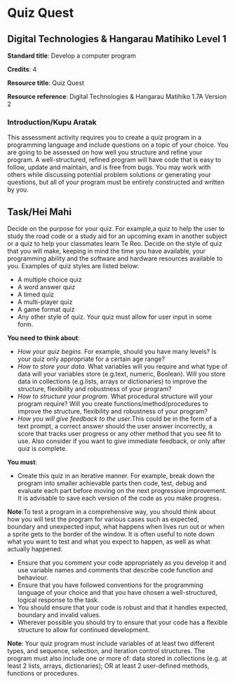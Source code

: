   # Quiz Quest
## Digital Technologies & Hangarau Matihiko Level 1

**Standard title**: Develop a computer program

**Credits**: 4

**Resource title**: Quiz Quest

**Resource reference**: Digital Technologies & Hangarau Matihiko 1.7A Version 2

### Introduction/Kupu Aratak
This assessment activity requires you to create a quiz program in a programming language and include questions on a topic of your choice. You are going to be assessed on how well you structure and refine your program.  A well-structured, refined program will have code that is easy to follow, update and maintain, and is free from bugs. You may work with others while discussing potential problem solutions or generating your questions, but all of your program must be entirely constructed and written by you.

## Task/Hei Mahi
Decide on the purpose for your quiz. For example,a quiz to help the user to study the road code or a study aid for an upcoming exam in another subject or a quiz to help your classmates learn Te Reo. 
Decide on the style of quiz that you will make, keeping in mind the time you have available, your programming ability and the software and hardware resources available to you. 
Examples of quiz styles are listed below:
- A multiple choice quiz
- A word answer quiz
- A timed quiz
- A multi-player quiz
- A game format quiz
- Any other style of quiz.
Your quiz must allow for user input in some form.

**You need to think about**:
- *How your quiz begins.* For example, should you have many levels? Is your quiz only appropriate for a certain age range?
- *How to store your data*. What variables will you require and what type of data will your variables store (e.g.text, numeric, Boolean).  Will you store data in collections (e.g.lists, arrays or dictionaries) to improve the structure, flexibility and robustness of your program?
- *How to structure your program*. What procedural structure will your program require? Will you create functions/method/procedures to improve the structure, flexibility and robustness of your program?
- *How you will give feedback to the user*.This could be in the form of a text prompt, a correct answer should the user answer incorrectly, a score that tracks user progress or any other method that you see fit to use. Also consider if you want to give immediate feedback, or only after quiz is complete.

**You must**:
- Create this quiz in an iterative manner. For example, break down the program into smaller achievable parts then code, test, debug and evaluate each part before moving on the next progressive improvement. It is advisable to save each version of the code as you make progress.

**Note**:To test a program in a comprehensive way, you should think about how you will test the program for various cases such as expected, boundary and unexpected input, what happens when lives run out or when a sprite gets to the border of the window. It is often useful to note down what you want to test and what you expect to happen, as well as what actually happened.
- Ensure that you comment your code appropriately as you develop it and use variable names and comments that describe code function and behaviour.
- Ensure that you have followed conventions for the programming language of your choice and that you have chosen a well-structured, logical response to the task. 
- You should ensure that your code is robust and that it handles expected, boundary and invalid values.
- Wherever possible you should try to ensure that your code has a flexible structure to allow for continued development.  

**Note**: Your quiz program must include variables of at least two different types, and sequence, selection, and iteration control structures. The program must also include one or more of: data stored in collections (e.g. at least 2 lists, arrays, dictionaries); OR at least 2 user-defined methods, functions or procedures.
